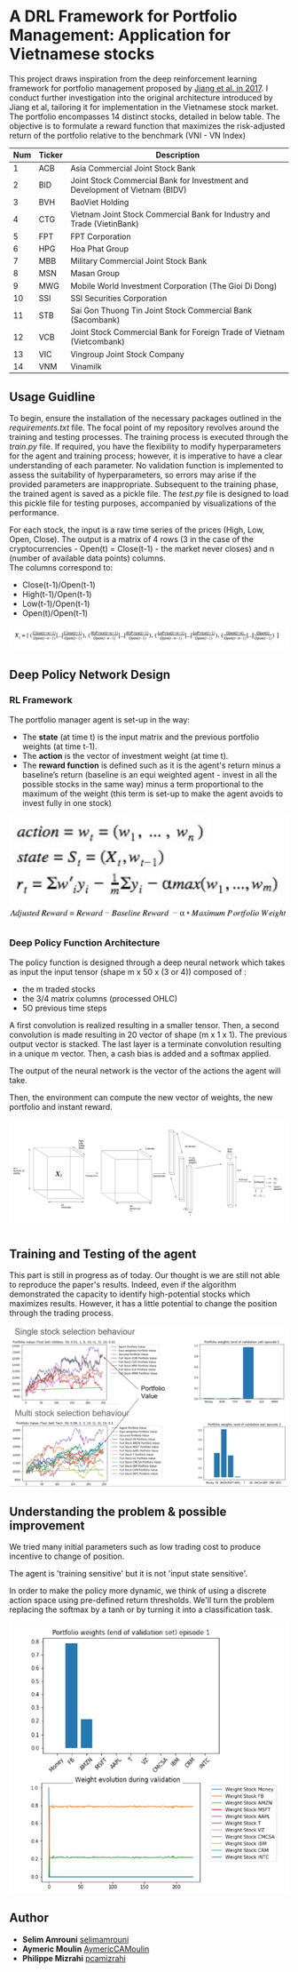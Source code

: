 # A DRL Framework for Portfolio Management: Application for Vietnamese stocks

This project draws inspiration from the deep reinforcement learning framework for portfolio management proposed by [Jiang et al. in 2017](https://arxiv.org/abs/1706.10059). I conduct further investigation into the original architecture introduced by Jiang et al, tailoring it for implementation in the Vietnamese stock market. The portfolio encompasses 14 distinct stocks, detailed in below table. The objective is to formulate a reward function that maximizes the risk-adjusted return of the portfolio relative to the benchmark (VNI - VN Index)

| Num | Ticker | Description
| --- | --- | --- |
| 1 | ACB | Asia Commercial Joint Stock Bank
| 2 | BID | Joint Stock Commercial Bank for Investment and Development of Vietnam (BIDV)
| 3 | BVH | BaoViet Holding
| 4 | CTG | Vietnam Joint Stock Commercial Bank for Industry and Trade (VietinBank)
| 5 | FPT | FPT Corporation
| 6 | HPG | Hoa Phat Group
| 7 | MBB | Military Commercial Joint Stock Bank
| 8 | MSN | Masan Group
| 9 | MWG | Mobile World Investment Corporation (The Gioi Di Dong)
| 10 | SSI | SSI Securities Corporation
| 11 | STB | Sai Gon Thuong Tin Joint Stock Commercial Bank (Sacombank)
| 12 | VCB | Joint Stock Commercial Bank for Foreign Trade of Vietnam (Vietcombank)
| 13 | VIC | Vingroup Joint Stock Company
| 14 | VNM | Vinamilk


## Usage Guidline

To begin, ensure the installation of the necessary packages outlined in the <i>requirements.txt</i> file. The focal point of my repository revolves around the training and testing processes. The training process is executed through the <i>train.py</i> file. If required, you have the flexibility to modify hyperparameters for the agent and training process; however, it is imperative to have a clear understanding of each parameter. No validation function is implemented to assess the suitability of hyperparameters, so errors may arise if the provided parameters are inappropriate. Subsequent to the training phase, the trained agent is saved as a pickle file. The <i>test.py</i> file is designed to load this pickle file for testing purposes, accompanied by visualizations of the performance.

For each stock, the input is a raw time series of the prices (High, Low, Open, Close). 
The output is a matrix of 4 rows (3 in the case of the cryptocurrencies - Open(t) = Close(t-1) - the market never closes) and n (number of available data points) columns. <br>
The columns correspond to:
- Close(t-1)/Open(t-1)
- High(t-1)/Open(t-1)
- Low(t-1)/Open(t-1)
- Open(t)/Open(t-1)

![tensor](./print/inputTensor.png)


## Deep Policy Network Design 

### RL Framework

The portfolio manager agent is set-up in the way:
- The <b>state</b> (at time t) is the input matrix and the previous portfolio weights (at time t-1). 
- The <b>action</b> is the vector of investment weight (at time t).
- The <b>reward function</b> is defined such as it is the agent's return minus a baseline’s return (baseline is an equi weighted agent - invest in all the possible stocks in the same way) minus a term proportional to the maximum of the weight (this term is set-up to make the agent avoids to invest fully in one stock)

![RLFramework](./print/RLFramework.png)
![rewardFunction](./print/rewardFunction.png)

### Deep Policy Function Architecture

The policy function is designed through a deep neural network which takes as input the input tensor (shape m x 50 x (3 or 4)) composed of :
- the m traded stocks 
- the 3/4 matrix columns (processed OHLC)
- 5O previous time steps

A first convolution is realized resulting in a smaller tensor. Then, a second convolution is made resulting in 20 vector of shape (m x 1 x 1). The previous output vector is stacked. 
The last layer is a terminate convolution resulting in a unique m vector. 
Then, a cash bias is added and a softmax applied. 

The output of the neural network is the vector of the actions the agent will take. 

Then, the environment can compute the new vector of weights, the new portfolio and instant reward.

![DLArchiteture](./print/DLArchiteture.png)

## Training and Testing of the agent

This part is still in progress as of today. Our thought is we are still not able to reproduce the paper's results. 
Indeed, even if the algorithm demonstrated the capacity to identify high-potential stocks which maximizes results. However, it has a little potential to change the position through the trading process. 

![results](./print/results.png)


## Understanding the problem & possible improvement

We tried many initial parameters such as low trading cost to produce incentive to change of position. 

The agent is 'training sensitive' but it is not 'input state sensitive'. 

In order to make the policy more dynamic, we think of using a discrete action space using pre-defined return thresholds. We'll turn the problem replacing the softmax by a tanh or by turning it into a classification task. 

![results2](./print/result2.png)

## Author

* **Selim Amrouni** [selimamrouni](https://github.com/selimamrouni)
* **Aymeric Moulin** [AymericCAMoulin](https://github.com/AymericCAMoulin)
* **Philippe Mizrahi** [pcamizrahi](https://github.com/pcamizrahi)





